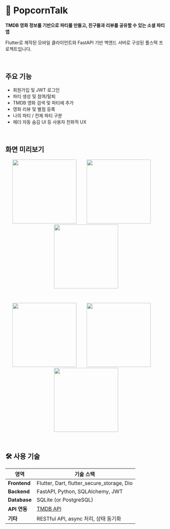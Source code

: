 # 🍿 PopcornTalk

**TMDB 영화 정보를 기반으로 파티를 만들고, 친구들과 리뷰를 공유할 수 있는 소셜 파티 앱**

Flutter로 제작된 모바일 클라이언트와 FastAPI 기반 백엔드 서버로 구성된 풀스택 프로젝트입니다.

</br>

## 주요 기능

- 회원가입 및 JWT 로그인
- 파티 생성 및 참여/탈퇴
- TMDB 영화 검색 및 파티에 추가
- 영화 리뷰 및 별점 등록
- 나의 파티 / 전체 파티 구분
- 헤더 자동 숨김 UI 등 사용자 친화적 UX

</br>

## 화면 미리보기

<p align="center">
  <img src="https://github.com/user-attachments/assets/627b9bd5-07e2-4285-a3b8-a25f7aa8e9cb" width="200"/>
   &nbsp;&nbsp;&nbsp;&nbsp;&nbsp;&nbsp;
  <img src="https://github.com/user-attachments/assets/9096d86b-e96b-460c-adc2-d0a1a5522107" width="200">
   &nbsp;&nbsp;&nbsp;&nbsp;&nbsp;&nbsp;
  <img src="https://github.com/user-attachments/assets/08946624-0272-4726-97e8-2e372a5494a1" width="200" />
</p>
</br>
<p align="center">
  <img src="https://github.com/user-attachments/assets/cb458285-991a-4f1c-95a4-6c0e305d06a2" width="200"/>
   &nbsp;&nbsp;&nbsp;&nbsp;&nbsp;&nbsp;
  <img src="https://github.com/user-attachments/assets/619030be-3bff-411a-b497-dfa72ef34d2c" width="200">
   &nbsp;&nbsp;&nbsp;&nbsp;&nbsp;&nbsp;
  <img src="https://github.com/user-attachments/assets/eaf5adc4-4975-49e0-82ca-f2eb37905b49" width="200" />
</p>



</br>

## 🛠️ 사용 기술

| 영역       | 기술 스택                                      |
|------------|------------------------------------------------|
| **Frontend**  | Flutter, Dart, flutter_secure_storage, Dio      |
| **Backend**   | FastAPI, Python, SQLAlchemy, JWT                |
| **Database**  | SQLite (or PostgreSQL)                          |
| **API 연동**  | [TMDB API](https://www.themoviedb.org/documentation/api) |
| **기타**      | RESTful API, async 처리, 상태 동기화             |
